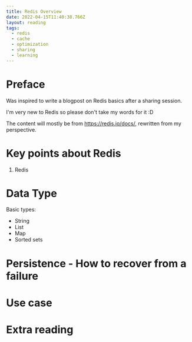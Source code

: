 ```yaml
---
title: Redis Overview
date: 2022-04-15T11:40:38.766Z
layout: reading
tags:
  - redis
  - cache
  - optimization
  - sharing
  - learning
---
```

# Preface

Was inspired to write a blogpost on Redis basics after a sharing session.

I'm very new to Redis so please don't take my words for it :D

The content will mostly be from <https://redis.io/docs/>, rewritten from my perspective.

# Key points about Redis

1. Redis 

# Data Type

Basic types:

* String
* List
* Map
* Sorted sets

# Persistence - How to recover from a failure

# Use case



# Extra reading
